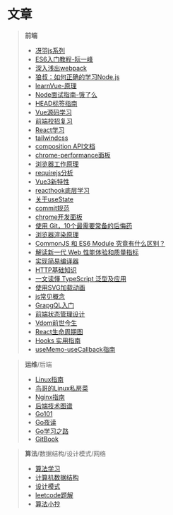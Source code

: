 # 文章

> **前端**
>
> - [冴羽js系列](https://github.com/mqyqingfeng/Blog)
> - [ES6入门教程-阮一峰](https://es6.ruanyifeng.com/)
> - [深入浅出webpack](https://webpack.wuhaolin.cn/)
> - [狼叔：如何正确的学习Node.js](https://github.com/i5ting/How-to-learn-node-correctly)
> - [learnVue-原理](https://github.com/answershuto/learnVue)
> - [Node面试指南-饿了么](https://github.com/ElemeFE/node-interview)
> - [HEAD标签指南](https://github.com/Amery2010/HEAD)
> - [Vue源码学习](https://github.com/ustbhuangyi/vue-analysis)
> - [前端校招复习](https://github.com/CavsZhouyou/Front-End-Interview-Notebook)
> - [React学习](https://github.com/kdchang/reactjs101)
> - [tailwindcss](https://tailwindcss.com/)
> - [composition API文档](https://composition-api.vuejs.org/zh/api.html#setup)
> - [chrome-performance面板](https://www.jianshu.com/p/d476bd527e48)
> - [浏览器工作原理](https://www.html5rocks.com/zh/tutorials/internals/howbrowserswork/)
> - [requirejs分析](https://foio.github.io/requireJS/)
> - [Vue3新特性](https://www.yuque.com/woniuppp/vue3/feature)
> - [reacthook底层学习](https://mp.weixin.qq.com/s?__biz=MzI0MzIyMDM5Ng==&mid=2649829727&idx=1&sn=6b8175c0f4bab09b7addcbdb47bc44df&chksm=f175fb9cc602728a5f357388ea3f2b514914b2209cdee15997f1711fc676b7fd083ef59eb945&mpshare=1&scene=24&srcid=0902iCKL5m4M0TpwQaIZIs6N&sharer_sharetime=1599046755356&sharer_shareid=9b75eb39a20dc3c7646f221450aa88c0&key=d1b2c53fcb9e77ee4a0be9c5093dc79e87001750896f2382b033a3a22f29fb15be91a9be3585a7d0adc0010942c5e9c5f9507084bb455f3f3ff5a82df2e75f4868b3c2a16054ab194d9e64e27c9bae12bc26198021dbedc7849508bfae55b3bb8ca1d285023aaf1dd5d8e1ce46544cbb451cdd3bd8ddb59860510c0e1884161e&ascene=14&uin=MjUzMjM4MTgyOQ%3D%3D&devicetype=Windows+8+x64&version=62090529&lang=zh_CN&exportkey=A75asANRuQciXfRqencvCqs%3D&pass_ticket=ktxmAwcxinuhEbyg2Z9n6EIP76D7BiGN44j6HloLSSIjfqa5xaD5a7Qw1dgHdgeX&wx_header=0)
> - [关于useState](https://mp.weixin.qq.com/s?__biz=MzA5NzkwNDk3MQ==&mid=2650593228&idx=1&sn=4bd2cc69378f2fa3e1db315ac3de4719&chksm=8891c7e8bfe64efec7318771cf445b406b572154d8f1085c5ec5d6c4853fb5c7d5f580b80404&mpshare=1&scene=24&srcid=0831Q42ElqefzKmEsbLloUX0&sharer_sharetime=1598866735736&sharer_shareid=9b75eb39a20dc3c7646f221450aa88c0&key=1fd465a69b407b1cf907b76f6f8094001a03656ec2d93da9751841008b3a8caa5ac9443612769f779f222ae6246205161100eb6c6e7e337d163ee436771ca87d7c46bd6554a28d0ddb69fbf5e37401fbea0908a7fc8ca0ae25c0c11ae2e8bd8d2de59596ade4ed98c816a83ef3e1891d3d6fa538e926fa630f64c71d83c787c9&ascene=14&uin=MjUzMjM4MTgyOQ%3D%3D&devicetype=Windows+8+x64&version=62090529&lang=zh_CN&exportkey=Ax53K0p7JoKjb88YnSghJBM%3D&pass_ticket=ktxmAwcxinuhEbyg2Z9n6EIP76D7BiGN44j6HloLSSIjfqa5xaD5a7Qw1dgHdgeX&wx_header=0)
> - [commit规范](https://mp.weixin.qq.com/s?__biz=MzA5NzkwNDk3MQ==&mid=2650592591&idx=1&sn=c04e1a13f28ee703a665d3abc22196a5&chksm=8891c56bbfe64c7de9137b32fa99cff06eaf397b36c7d6cc52d2200e5168da81c62fc3f388c5&scene=126&sessionid=1595842587&key=d1b2c53fcb9e77ee9909a0ee30ff6084be5295eabb372cd9c4718b072a10956b7588aa7fbd15e33d9e4f6eb8b2bc4b723120db9460c8f71005fab4523be2e074ce3649997cf0e2c4a60f32fcb0ba4a82734055f0b005067128d13967e2bd0650f7bb0b0d0bb7c0442da686b93c1935026273accd097ea226ee18c8f6d68f5875&ascene=14&uin=MjUzMjM4MTgyOQ%3D%3D&devicetype=Windows+8+x64&version=62090529&lang=zh_CN&exportkey=A7HVinoBrYXA%2Fs8Xq1x0FrY%3D&pass_ticket=ktxmAwcxinuhEbyg2Z9n6EIP76D7BiGN44j6HloLSSIjfqa5xaD5a7Qw1dgHdgeX&wx_header=0)
> - [chrome开发面板](https://mp.weixin.qq.com/s?__biz=MzA5NzkwNDk3MQ==&mid=2650592119&idx=1&sn=6ada75d650d0f984654b0438e9684827&chksm=8891c353bfe64a4576046563d91e800a5cd6df8a619ff317b28328a62a9fe45b9f5f83af42ec&mpshare=1&scene=24&srcid=0719zx1eQzS9UER7mD20NLU0&sharer_sharetime=1595111217747&sharer_shareid=9b75eb39a20dc3c7646f221450aa88c0&key=1fd465a69b407b1cadf7b92ff8d9127341f053495264688787edebfe1b7c62094959d0dc582de979684fccd835eb63802f2068d0394024bbbc135c3863645ac024bb35e379c7302108a1475182880881b27a0722e84f04ae551c206c144424c0367e662c2907eb3781c7da69ac43867b134906ee136eab9b4060982d504b9145&ascene=14&uin=MjUzMjM4MTgyOQ%3D%3D&devicetype=Windows+8+x64&version=62090529&lang=zh_CN&exportkey=AyJnPMQauD3%2FV%2FUkBCkDkG0%3D&pass_ticket=ktxmAwcxinuhEbyg2Z9n6EIP76D7BiGN44j6HloLSSIjfqa5xaD5a7Qw1dgHdgeX&wx_header=0)
> - [使用 Git，10个最需要常备的后悔药](https://mp.weixin.qq.com/s?__biz=MzI3NDczNzU0OQ==&mid=2247486940&idx=1&sn=56ff2d75f846954cfe72540d4239eb8d&chksm=eb0e3d3edc79b4287d22ef5b1514487855ae8bd45e736663224dcc5f161c69d6bd531b9b4a95&mpshare=1&scene=24&srcid=0717gYcb0WQYJ26YYSlUb3Fi&sharer_sharetime=1595066408660&sharer_shareid=9b75eb39a20dc3c7646f221450aa88c0&key=8c9049d0f83009fe709f7dc1284d18ea2dc0e13dceac1af5a7b696223c79aecde00acb8e9a7e4051f4423bf509af82b21d1f154cea5fd512d62f53bb40553b698291514f8eb3b3e66bea8025ae02ae25d9268ded36096ce9441e1def22b1e9575c1aa46e81d69582639bca6142e11d6006c326e196e950a440adcb426171a249&ascene=14&uin=MjUzMjM4MTgyOQ%3D%3D&devicetype=Windows+8+x64&version=62090529&lang=zh_CN&exportkey=A97XwG%2BX3CdGDcoqYBeKJjU%3D&pass_ticket=ktxmAwcxinuhEbyg2Z9n6EIP76D7BiGN44j6HloLSSIjfqa5xaD5a7Qw1dgHdgeX&wx_header=0)
> - [浏览器渲染原理](https://mp.weixin.qq.com/s?__biz=MzA4Nzg0MDM5Nw==&mid=2247485463&idx=1&sn=c9399969ff961119dbdfaa99f99c73cb&chksm=90320bf5a74582e303487962707fd9f3591ecc097f6a36d821104cad16d5fa1a4a27df6de7b8&mpshare=1&scene=24&srcid=&sharer_sharetime=1593650137890&sharer_shareid=9b75eb39a20dc3c7646f221450aa88c0&key=d1b2c53fcb9e77ee85daa8df1f137b9f7140f21bf6f74e0f061875c5d89a9a91a5231ffb628bc92682d4ee510b98b1823c51e35eeba2ba9a1bf881f89e065d301e319fb3b18288d89fc2d0ddf52a0cfa8d2695e9ae1237784dc301a7aff5a603229ae34dc6e5514556fcdc2d36e107120d03af6c16b7aa8556d40e8a159115fb&ascene=14&uin=MjUzMjM4MTgyOQ%3D%3D&devicetype=Windows+8+x64&version=62090529&lang=zh_CN&exportkey=A6D%2BVuz%2F8OilrHaIQueHYlM%3D&pass_ticket=ktxmAwcxinuhEbyg2Z9n6EIP76D7BiGN44j6HloLSSIjfqa5xaD5a7Qw1dgHdgeX&wx_header=0)
> - [CommonJS 和 ES6 Module 究竟有什么区别？](https://mp.weixin.qq.com/s?__biz=MzUxNzk1MjQ0Ng==&mid=2247485565&idx=1&sn=091bf087cdfb6f1aadd88cb080fe124a&chksm=f9910eaccee687bad9b655e3fd375e7893d702171a14a133458b551275e60e50311df4ded512&mpshare=1&scene=24&srcid=&sharer_sharetime=1592887736971&sharer_shareid=9b75eb39a20dc3c7646f221450aa88c0&key=d1b2c53fcb9e77ee4c1ef638f368d798d89fb29bb2897ae08f6152504d13243ed90cb4ef21692eb68b593baf52fbf47fe5f1b819da26cd1d7c0335f0611688e5f6a76b6d7a714afcd6dce02031083826fbff1c82b3fadb5381bfb8a863311d6e0c96b82ac7d7b7451b8de76aa86f1bb3481d4a69ae4ba9cb63386ca3c871e7a3&ascene=14&uin=MjUzMjM4MTgyOQ%3D%3D&devicetype=Windows+8+x64&version=62090529&lang=zh_CN&exportkey=A0nISLXIgHm7WY2hTiw6vkQ%3D&pass_ticket=ktxmAwcxinuhEbyg2Z9n6EIP76D7BiGN44j6HloLSSIjfqa5xaD5a7Qw1dgHdgeX&wx_header=0)
> - [解读新一代 Web 性能体验和质量指标](https://mp.weixin.qq.com/s?__biz=Mzg2NDAzMjE5NQ==&mid=2247485739&idx=1&sn=7c51f0df716eafce959eb68f9370a3d3&chksm=ce6ecd87f91944918d567d4ce9db298bcf8a9555e944789fa67ef880ca960709d2755cce6aef&mpshare=1&scene=24&srcid=&sharer_sharetime=1590465945437&sharer_shareid=9b75eb39a20dc3c7646f221450aa88c0&key=4cf40c946f4d610c621c19d3a7cf38996518b8f8103c515acb419622a4469f18054f60cad74f5c1ef09fa9d9b79fe31fdea60fbe0c64666a1c42fa7218fb175a8d7ed6ae24efc9aa07e4f841c6a4dca78e533c07a3906c06bfcea0c4efd0371682b7a8ab43e3dce226da895b27034ff4d4cc513a3cb5dc035c27b45f17804fba&ascene=14&uin=MjUzMjM4MTgyOQ%3D%3D&devicetype=Windows+8+x64&version=62090529&lang=zh_CN&exportkey=A1f%2BI%2B3lkGJUtOMMnfobbZ4%3D&pass_ticket=ktxmAwcxinuhEbyg2Z9n6EIP76D7BiGN44j6HloLSSIjfqa5xaD5a7Qw1dgHdgeX&wx_header=0)
> - [实现简易编译器](https://mp.weixin.qq.com/s?__biz=MzIxNjgwMDIzMA==&mid=2247485438&idx=1&sn=30aaa0ab30161209b5575c97307f862b&chksm=9782c977a0f54061503ca7e908a80f38b28327adcbe57c526e40ba756de02b9b6f4a866e403b&mpshare=1&scene=24&srcid=&sharer_sharetime=1588250029783&sharer_shareid=9b75eb39a20dc3c7646f221450aa88c0&key=9d3ca08bb5be9f04ecd24aa647d2e8330af78d701b0caf025efd24a6cd4ae2bc5fca52a515c2159bdd122a77df3f838c1e4651fe0c66adf2de34c41207ac80ebcf31d2721093a401638dcde010d766f996eba8795f3ae47a52da1a5cf50989820d20dabf77381caccb78b8b573e18dcf951656b56e60b0b173485a8a650c3f4a&ascene=14&uin=MjUzMjM4MTgyOQ%3D%3D&devicetype=Windows+8+x64&version=62090529&lang=zh_CN&exportkey=A%2BHfvB1kucMjdI0zgbSQq3o%3D&pass_ticket=ktxmAwcxinuhEbyg2Z9n6EIP76D7BiGN44j6HloLSSIjfqa5xaD5a7Qw1dgHdgeX&wx_header=0)
> - [HTTP基础知识](https://mp.weixin.qq.com/s?__biz=MzU4ODI1MjA3NQ==&mid=2247485321&idx=2&sn=ac551d41535be46d866e98d956cbff89&chksm=fdded14dcaa9585bbc4bb0ca9f469da201f1d7689fd4f94f235415113b4ada778cda9effaddb&mpshare=1&scene=24&srcid=&sharer_sharetime=1583715893515&sharer_shareid=9b75eb39a20dc3c7646f221450aa88c0&key=10b5f81a683662236b478724173ce44e2db185962663f5e7753584a39f64778b671ea8eea067460a9eb076369392f7e2200c15346b5b243a433587827b1d150f8db31ff0141255e10517c8c7da18ee72c88c723cb6b33bbbbaa1da7104ba90243127b8f4c20297abe25c81ddf5063b95751db19f3f305449ed1139510302d6e8&ascene=14&uin=MjUzMjM4MTgyOQ%3D%3D&devicetype=Windows+8+x64&version=62090529&lang=zh_CN&exportkey=A%2FK%2FcDDWdoX9FRBU3HKXl9M%3D&pass_ticket=ktxmAwcxinuhEbyg2Z9n6EIP76D7BiGN44j6HloLSSIjfqa5xaD5a7Qw1dgHdgeX&wx_header=0)
> - [一文读懂 TypeScript 泛型及应用](https://juejin.im/post/6844904184894980104)
> - [使用SVG加载动画](https://mp.weixin.qq.com/s?__biz=MzA5NzkwNDk3MQ==&mid=2650593456&idx=1&sn=a87169625d369c3879273ebfd4a4593f&chksm=8891c894bfe64182a22bf124f8f6cb0222c3b251f83033f3360078f5a70325b44ecbbb66aa65&scene=126&sessionid=1600696483&key=10b5f81a6836622384ef15d693fdda26dbe2187d726a1c8cff245e461a265cc2598ec432823477fff3bcbedfd771dbc8b14b2d113543e52367c4228cd1ab0226c859d398b282d4776f92905483ee0f79b288cfbbfb07ac9998d721d032faadfa0dc9dc4388bcd63c8a30a5f453c440150c5e03b8df38e8f8bca246af9e9543fe&ascene=1&uin=MjUzMjM4MTgyOQ%3D%3D&devicetype=Windows+8+x64&version=62090529&lang=zh_CN&exportkey=A7tRtmMwuxi85P7yT7EK9hM%3D&pass_ticket=UDCXxLLQbil6zdoySyBk1rHBTt5StkgBMsrHOWIL1i2x%2Fnz390UdZ%2FsqyxW07NAF&wx_header=0)
> - [js常见概念](https://github.com/stephentian/33-js-concepts)
> - [GrapgQL入门](https://chinese.freecodecamp.org/news/a-detailed-guide-to-graphql/)
> - [前端状态管理设计](https://cdc.tencent.com/2020/05/22/frontend-state-management-research/)
> - [Vdom前世今生](https://zhuanlan.zhihu.com/p/35876032)
> - [React生命周期图](https://projects.wojtekmaj.pl/react-lifecycle-methods-diagram/)
> - [Hooks 实用指南](https://github.com/monsterooo/blog/issues/28)
> - [useMemo-useCallback指南](https://github.com/monsterooo/blog/issues/37)

> **运维**/后端
>
> - [Linux指南](https://github.com/jaywcjlove/linux-command)
> - [鸟哥的Linux私房菜](http://cn.linux.vbird.org/linux_basic/Mandrake9.0/mandrake9.0.php)
> - [Nginx指南](https://github.com/jaywcjlove/nginx-tutorial)
> - [后端技术图谱](https://github.com/xingshaocheng/architect-awesome)
> - [Go101](https://gfw.go101.org/article/101.html)
> - [Go夜读](https://talkgo.org/)
> - [Go学习之路](https://github.com/talkgo/read)
> - [GitBook](http://gitbook.liuhui998.com/index.html)


> **算法**/数据结构/设计模式/网络
>
> - [算法学习](https://github.com/labuladong/fucking-algorithm)
> - [计算机数据结构](https://github.com/trekhleb/javascript-algorithms/blob/master/README.zh-CN.md)
> - [设计模式](https://github.com/guanguans/design-patterns-for-humans-cn)
> - [leetcode题解](https://github.com/MisterBooo/LeetCodeAnimation)
> - [算法小抄](https://labuladong.gitbook.io/algo/)
